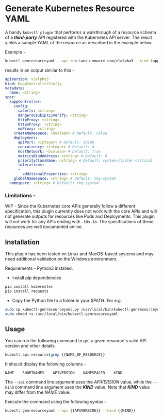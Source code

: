 # Generate Kubernetes Resource YAML 

A handy `kubectl plugin` that performs a walkthrough of a resource schema of a ***third-party*** API registered with the Kubernetes API server. The result yields a sample YAML of the resource as described in the example below.  

Example - 

```bash
kubectl genresourceyaml --api run.tanzu.vmware.com/v1alpha3 --kind kappControllerConfig 
```

results in an output similar to this - 

```yaml
apiVersion: v1alpha3
kind: KappControllerConfig
metadata:
  name: <string>
spec:
  kappController:
    config:
      caCerts: <string>
      dangerousSkipTLSVerify: <string>
      httpProxy: <string>
      httpsProxy: <string>
      noProxy: <string>
    createNamespace: <boolean> # Default: False
    deployment:
      apiPort: <integer> # Default: 10100
      concurrency: <integer> # Default: 4
      hostNetwork: <boolean> # Default: True
      metricsBindAddress: <string> # Default: 0
      priorityClassName: <string> # Default: system-cluster-critical
      tolerations:
      -
        additionalProperties: <string>
    globalNamespace: <string> # Default: tkg-system
  namespace: <string> # Default: tkg-system
```

### Limitations - 

WIP - Since the Kubernetes core APIs generally follow a different specification, this plugin currently does not work with the core APIs and will not generate outputs for resources like Pods and Deployments. This plugin will not work for any APIs ending with `.k8s.io`. The specifications of these resources are well documented online.

## Installation 

This plugin has been tested on Linux and MacOS-based systems and may need additional validation on the Windows environment. 

Requirements - Python3 installed. 

* Install pip dependencies 
```bash
pip install kubernetes
pip install requests
```

* Copy the Python file to a folder in your $PATH. For e.g.
```bash
sudo cp kubectl-genresourceyaml.py /usr/local/bin/kubectl-genresourceyaml
sudo chmod +x /usr/local/bin/kubectl-genresourceyaml
```

## Usage

You can run the following command to get a given resource's valid API version and other details.

```bash
kubectl api-resource|grep {{NAME_OF_RESOURCE}}
```
It should display the following columns -

```
NAME    SHORTNAMES    APIVERSION    NAMESPACED    KIND
```

 The `--api` command line argument uses the *APIVERSION* value, while the `--kind` command line argument uses the ***KIND*** value. Note that ***KIND*** value may differ from the *NAME* value. 

Execute the command using the following syntax - 

```bash
kubectl genresourceyaml --api {{APIVERSION}} --kind {{KIND}}
```
